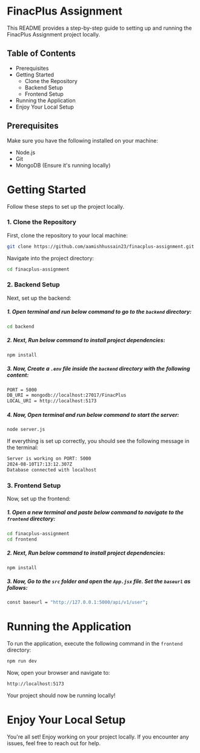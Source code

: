 # FinacPlus Assignment
This README provides a step-by-step guide to setting up and running the FinacPlus Assignment project locally.

## Table of Contents
- Prerequisites
- Getting Started
    * Clone the Repository
    * Backend Setup
    * Frontend Setup
- Running the Application
- Enjoy Your Local Setup

## Prerequisites
Make sure you have the following installed on your machine:
- Node.js
- Git
- MongoDB (Ensure it's running locally)

# Getting Started
Follow these steps to set up the project locally.

### 1. Clone the Repository
First, clone the repository to your local machine:
```bash
git clone https://github.com/aamishhussain23/finacplus-assignment.git
```
Navigate into the project directory:
```bash
cd finacplus-assignment
```
### 2. Backend Setup
Next, set up the backend:

##### 1. Open terminal and run below command to go to the ```backend``` directory:
```bash
cd backend
```
##### 2. Next, Run below command to install project dependencies:
```bash
npm install
```

##### 3. Now, Create a ```.env``` file inside the ```backend``` directory with the following content:
```bash
PORT = 5000
DB_URI = mongodb://localhost:27017/FinacPlus
LOCAL_URI = http://localhost:5173
```

##### 4. Now, Open terminal and run below command to start the server:
```bash
node server.js
```

If everything is set up correctly, you should see the following message in the terminal:

```bash
Server is working on PORT: 5000
2024-08-10T17:13:12.307Z
Database connected with localhost
```

### 3. Frontend Setup
Now, set up the frontend:

##### 1. Open a new terminal and paste below command to navigate to the ```frontend``` directory:

```bash
cd finacplus-assignment
cd frontend
```

##### 2. Next, Run below command to install project dependencies:

```bash
npm install
```

##### 3. Now, Go to the ```src``` folder and open the ```App.jsx``` file. Set the ```baseurl``` as follows:

```bash
const baseurl = "http://127.0.0.1:5000/api/v1/user";
```

# Running the Application
To run the application, execute the following command in the ```frontend``` directory:

```bash
npm run dev
```

Now, open your browser and navigate to:

```bash
http://localhost:5173
```

Your project should now be running locally!

# Enjoy Your Local Setup
You're all set! Enjoy working on your project locally. If you encounter any issues, feel free to reach out for help.
